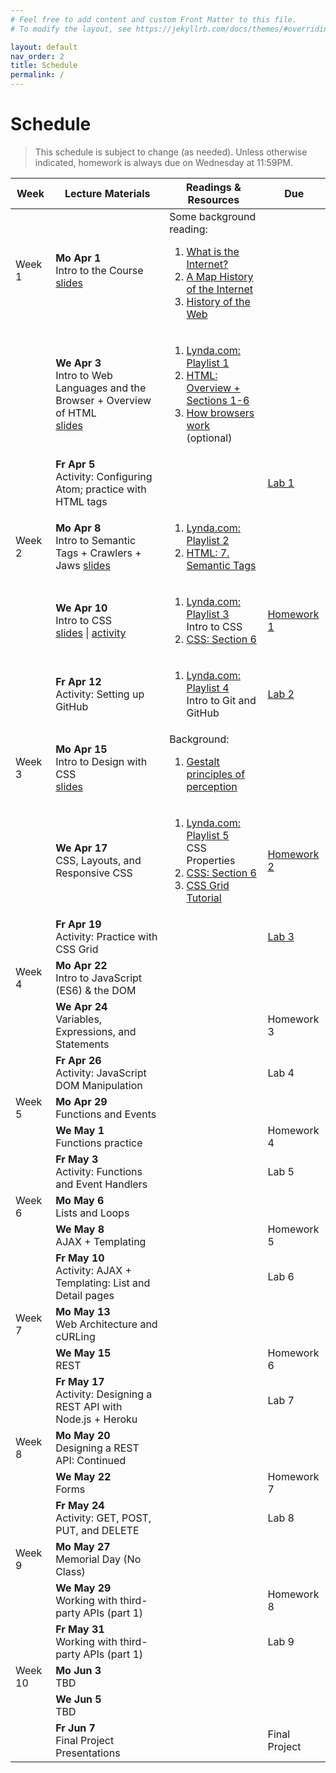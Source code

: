 ```yaml
---
# Feel free to add content and custom Front Matter to this file.
# To modify the layout, see https://jekyllrb.com/docs/themes/#overriding-theme-defaults

layout: default
nav_order: 2
title: Schedule
permalink: /
---
```

# Schedule
> This schedule is subject to change (as needed). Unless otherwise indicated, homework is always due on Wednesday at 11:59PM.

<table class="schedule">
    <thead>
        <th>Week</th>
        <th>Lecture Materials</th>
        <th>Readings & Resources</th>
        <th>Due</th>
    </thead>
    <tbody>
        <!-- WEEK #1 -->
        <tr class="done">
            <td>
                Week 1
            </td>
            <td>
                <strong>Mo Apr 1</strong><br>
                Intro to the Course<br>
                <a href="https://docs.google.com/presentation/d/1Y4tna4aIZMcpAF_oBPn0bplyDPKlsLTHDUdoAW4H2bw/edit?usp=sharing" target="_blank">slides</a>
            </td>
            <td>
                Some background reading:
                <ol>
                    <li>
                        <a href="http://www.vox.com/cards/the-internet/what-is-the-internet" target="_blank">What is the Internet?</a>
                    </li>
                    <li>
                        <a href="http://www.vox.com/a/internet-maps" target="_blank">A Map History of the Internet</a>
                    </li>
                    <li><a href="https://webfoundation.org/about/vision/history-of-the-web/" target="_blank">History of the Web</a></li>
                </ol>
            </td>
            <td></td>
        </tr>
        <tr class="done">
            <td></td>
            <td>
                <strong>We Apr 3</strong><br>
                Intro to Web Languages and the Browser + Overview of HTML<br>
                <a href="https://docs.google.com/presentation/d/1UXTebjb3IPV7Dg0e276sDj_V3JODOaCGGaS5sHJmG_Y/edit?usp=sharing" target="_blank">slides</a>
            </td>
            <td>
                <ol>
                    <li>
                        <a href="https://www.lynda.com/SharedPlaylist/7af53539388c4aa3b76d1c29eb1635b9?org=northwestern.edu" target="_blank">Lynda.com: Playlist 1</a>
                    </li>
                    <li>
                        <a href="docs/html_reference/">HTML: Overview + Sections 1-6</a>
                    </li>
                    <li>
                        <a href="https://www.html5rocks.com/en/tutorials/internals/howbrowserswork/" target="_blank">How browsers work</a> (optional)
                    </li>
                </ol>
            </td>
            <td></td>
        </tr>
        <tr class="done">
            <td></td>
            <td>
                <strong>Fr Apr 5</strong><br>
                Activity: Configuring Atom; practice with HTML tags
            </td>
            <td></td>
            <td>
                <a class="label label-default" href="https://docs.google.com/document/d/1vPMeSS0KnBl15nzcmTAsk66gbZvmw8uDzVWXuRe6KEQ/edit?usp=sharing" target="_blank">Lab 1 <i class="fas fa-link"></i></a>
            </td>
        </tr>
        <!-- WEEK #2 -->
        <tr class="done">
            <td>Week 2</td>
            <td>
                <strong>Mo Apr 8</strong><br>
                Intro to Semantic Tags + Crawlers + Jaws
                <a href="https://docs.google.com/presentation/d/1BlaesCoO-FVOl7WI-ycxh8OE5wmm7Q-tvSFBUq2gmhk/edit?usp=sharing"  target="_blank">slides</a>
            </td>
            <td>
                <ol>
                    <li>
                        <a href="https://www.lynda.com/SharedPlaylist/9f47a9e8f6004188a37f59c1dbb59e87?org=northwestern.edu" target="_blank">Lynda.com: Playlist 2</a>
                    </li>
                    <li>
                        <a href="docs/html_reference/semantic_tags.html">HTML: 7. Semantic Tags</a>
                    </li>
                </ol>
            </td>
            <td></td>
        </tr>
        <tr class="done">
            <td></td>
            <td>
                <strong>We Apr 10</strong><br>
                Intro to CSS<br>
                <a href="https://docs.google.com/presentation/d/10w0PWm6NJ0aUQfwbP3AIKqj9x1Y4PJdLo47CEIpJyEE/edit?usp=sharing" target="_blank">slides</a> |
                <a href="https://docs.google.com/document/d/1F7uGD2IPUiSCJwRn8bqhBdkgd7_DdM9pjcgsx43eDxc/edit?usp=sharing" target="_blank">activity</a>
            </td>
            <td>
                <ol>
                    <li>
                        <a href="https://www.lynda.com/SharedPlaylist/9ea7e4d0f8524a0eb4a0e0601ecbecbf?org=northwestern.edu" target="_blank">Lynda.com: Playlist 3</a><br>
                        Intro to CSS
                    </li>
                    <li>
                        <a href="docs/css_reference/">CSS: Section 6</a>
                    </li>
                </ol>
            </td>
            <td>
                <a class="label label-green" href="https://docs.google.com/document/d/1Oqj7O-RpuoccVEDQMslvfCmyjAs4I_0yZvgQyncNm_4/edit?usp=sharing" target="_blank">Homework 1 <i class="fas fa-link"></i></a>
            </td>
        </tr>
        <tr class="done">
            <td></td>
            <td>
                <strong>Fr Apr 12</strong><br>
                Activity: Setting up GitHub
            </td>
            <td>
                <ol>
                    <li>
                        <a href="https://www.lynda.com/SharedPlaylist/9f61d34a77fa4a5389763e6fee9e1397?org=northwestern.edu" target="_blank">Lynda.com: Playlist 4</a><br>
                        Intro to Git and GitHub
                    </li>
                </ol>
            </td>
            <td>   
                <a class="label label-default" href="https://docs.google.com/document/d/1TuVOmbdH0HUS-hNjUibInJYHVIcaeiI1xwqrQiwFgV4/edit?usp=sharing" target="_blank">Lab 2 <i class="fas fa-link"></i></a>
            </td>
        </tr>
        <!-- WEEK #3 -->
        <tr class="done">
            <td>Week 3</td>
            <td>
                <strong>Mo Apr 15</strong><br>
                Intro to Design with CSS<br>
                <a href="https://docs.google.com/presentation/d/1Pur_u9CGKDIPjdCvKtEbW4ViqetzkU0_PmGEzytTeWQ/edit?usp=sharing" target="_blank">slides</a>
            </td>
            <td>
                Background:
                <ol>
                    <li>
                        <a href="https://courses.lumenlearning.com/wsu-sandbox/chapter/gestalt-principles-of-perception/" target="_blank">Gestalt principles of perception</a><br>
                    </li>
                </ol>
            </td>
            <td></td>
        </tr>
        <tr class="done">
            <td></td>
            <td>
                <strong>We Apr 17</strong><br>
                CSS, Layouts, and Responsive CSS
            </td>
            <td>
                <ol>
                    <li>
                        <a href="https://www.lynda.com/SharedPlaylist/3f5e0d36264b4e41a6ac8e36cf06a6ba?org=northwestern.edu" target="_blank">Lynda.com: Playlist 5</a><br>
                        CSS Properties
                    </li>
                    <li>
                        <a href="docs/css_reference/">CSS: Section 6</a>
                    </li>
                    <li>
                        <a href="https://medium.freecodecamp.org/learn-css-grid-in-5-minutes-f582e87b1228" target="_blank">CSS Grid Tutorial</a>
                    </li>
                </ol>
            </td>
            <td>
                <a class="label label-green" href="https://docs.google.com/document/d/1CpH09FfvAaYsnA9K5Nb5BldIO3ocuTguYUxOBkqzbs4/edit?usp=sharing" target="_blank">Homework 2 <i class="fas fa-link"></i></a>
            </td>
        </tr>
        <tr class="done">
            <td></td>
            <td>
                <strong>Fr Apr 19</strong><br>
                Activity: Practice with CSS Grid
            </td>
            <td></td>
            <td>
                <a class="label label-default" href="https://docs.google.com/document/d/1iFgKVa3LrqtqMA5oGE-q3C0fpyTFzUwImQKMInZpcQk/edit?usp=sharing" target="_blank">Lab 3 <i class="fas fa-link"></i></a>
            </td>
        </tr>
        <!-- WEEK #4 -->
        <tr class="done">
            <td>Week 4</td>
            <td>
                <strong>Mo Apr 22</strong><br>
                Intro to JavaScript (ES6) & the DOM
            </td>
            <td></td>
            <td></td>
        </tr>
        <tr class="done">
            <td></td>
            <td>
                <strong>We Apr 24</strong><br>
                Variables, Expressions, and Statements
            </td>
            <td></td>
            <td>
                <span class="label label-green">Homework 3</span>
            </td>
        </tr>
        <tr class="done">
            <td></td>
            <td>
                <strong>Fr Apr 26</strong><br>
                Activity: JavaScript DOM Manipulation
            </td>
            <td></td>
            <td><span class="label label-default">Lab 4</span></td>
        </tr>
        <!-- WEEK #5 -->
        <tr class="done">
            <td>Week 5</td>
            <td>
                <strong>Mo Apr 29</strong><br>
                Functions and Events
            </td>
            <td></td>
            <td></td>
        </tr>
        <tr class="done">
            <td></td>
            <td>
                <strong>We May 1</strong><br>
                Functions practice
            </td>
            <td></td>
            <td>
                <span class="label label-green">Homework 4</span>
            </td>
        </tr>
        <tr class="done">
            <td></td>
            <td>
                <strong>Fr May 3</strong><br>
                Activity: Functions and Event Handlers
            </td>
            <td></td>
            <td><span class="label label-default">Lab 5</span></td>
        </tr>
        <!-- WEEK #6 -->
        <tr>
            <td>Week 6</td>
            <td>
                <strong>Mo May 6</strong><br>
                Lists and Loops
            </td>
            <td></td>
            <td></td>
        </tr>
        <tr>
            <td></td>
            <td>
                <strong>We May 8</strong><br>
                AJAX + Templating
            </td>
            <td></td>
            <td><span class="label label-green">Homework 5</span></td>
        </tr>
        <tr>
            <td></td>
            <td>
                <strong>Fr May 10</strong><br>
                Activity: AJAX + Templating: List and Detail pages
            </td>
            <td></td>
            <td><span class="label label-default">Lab 6</span></td>
        </tr>
        <!-- WEEK #7 -->
        <tr>
            <td>Week 7</td>
            <td>
                <strong>Mo May 13</strong><br>
                Web Architecture and cURLing
            </td>
            <td></td>
            <td></td>
        </tr>
        <tr>
            <td></td>
            <td>
                <strong>We May 15</strong><br>
                REST
            </td>
            <td></td>
            <td>
                <span class="label label-green">Homework 6</span>
            </td>
        </tr>
        <tr>
            <td></td>
            <td>
                <strong>Fr May 17</strong><br>
                Activity: Designing a REST API with Node.js + Heroku
            </td>
            <td></td>
            <td><span class="label label-default">Lab 7</span></td>
        </tr>
        <!-- WEEK #8 -->
        <tr>
            <td>Week 8</td>
            <td>
                <strong>Mo May 20</strong><br>
                Designing a REST API: Continued
            </td>
            <td></td>
            <td></td>
        </tr>
        <tr>
            <td></td>
            <td>
                <strong>We May 22</strong><br>
                Forms
            </td>
            <td></td>
            <td>
                <span class="label label-green">Homework 7</span>
            </td>
        </tr>
        <tr>
            <td></td>
            <td>
                <strong>Fr May 24</strong><br>
                Activity: GET, POST, PUT, and DELETE
            </td>
            <td></td>
            <td><span class="label label-default">Lab 8</span></td>
        </tr>
        <!-- WEEK #9 -->
        <tr>
            <td>Week 9</td>
            <td>
                <strong>Mo May 27</strong><br>
                Memorial Day (No Class)
            </td>
            <td></td>
            <td></td>
        </tr>
        <tr>
            <td></td>
            <td>
                <strong>We May 29</strong><br>
                Working with third-party APIs (part 1)
            </td>
            <td></td>
            <td>
                <span class="label label-green">Homework 8</span>
            </td>
        </tr>
        <tr>
            <td></td>
            <td>
                <strong>Fr May 31</strong><br>
                Working with third-party APIs (part 1)
            </td>
            <td></td>
            <td><span class="label label-default">Lab 9</span></td>
        </tr>
        <!-- WEEK #10 -->
        <tr>
            <td>Week 10</td>
            <td>
                <strong>Mo Jun 3</strong><br>
                TBD
            </td>
            <td></td>
            <td></td>
        </tr>
        <tr>
            <td></td>
            <td>
                <strong>We Jun 5</strong><br>
                TBD
            </td>
            <td></td>
            <td></td>
        </tr>
        <tr>
            <td></td>
            <td>
                <strong>Fr Jun 7</strong><br>
                Final Project Presentations
            </td>
            <td></td>
            <td><span class="label label-purple">Final Project</span></td>
        </tr>
    </tbody>
</table>
